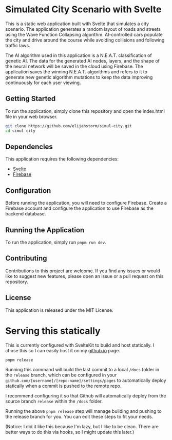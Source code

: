 # Simulated City Scenario with Svelte

This is a static web application built with Svelte that simulates a city scenario. The application generates a random layout of roads and streets using the Wave Function Collapsing algorithm. AI-controlled cars populate the city and drive around the course while avoiding collisions and following traffic laws.

The AI algorithm used in this application is a N.E.A.T. classification of genetic AI. The data for the generated AI nodes, layers, and the shape of the neural network will be saved in the cloud using Firebase. The application saves the winning N.E.A.T. algorithms and refers to it to generate new genetic algorithm mutations to keep the data improving continuously for each user viewing.

## Getting Started

To run the application, simply clone this repository and open the index.html file in your web browser.

```bash
git clone https://github.com/elijahstorm/simul-city.git
cd simul-city
```

## Dependencies

This application requires the following dependencies:

- [Svelte](https://svelte.dev/)
- [Firebase](https://firebase.google.com/)

## Configuration

Before running the application, you will need to configure Firebase. Create a Firebase account and configure the application to use Firebase as the backend database.

## Running the Application

To run the application, simply run `pnpm run dev`.

## Contributing

Contributions to this project are welcome. If you find any issues or would like to suggest new features, please open an issue or a pull request on this repository.

## License

This application is released under the MIT License.

# Serving this statically

This is currently configured with SvelteKit to build and host statically. I chose this so I can easily host it on my [github.io](http://elijahstorm.github.io/) page.

```bash
pnpm release
```

Running this command will build the last commit to a local `/docs` folder in the `release` branch, which can be configured in your `github.com/[username]/[repo-name]/settings/pages` to automatically deploy statically when a commit is pushed to the remote repo.

I recommend configuring it so that Github will automatically deploy from the source branch `release` within the `/docs` folder.

Running the above `pnpm release` step will manage building and pushing to the release branch for you. You can edit these steps to fit your needs.

(Notice: I did it like this because I'm lazy, but I like to be clean. There are better ways to do this via hooks, so I might update this later.)
